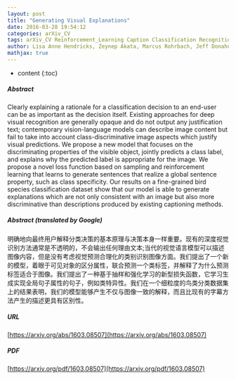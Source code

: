 ```yaml
---
layout: post
title: "Generating Visual Explanations"
date: 2016-03-28 19:54:12
categories: arXiv_CV
tags: arXiv_CV Reinforcement_Learning Caption Classification Recognition
author: Lisa Anne Hendricks, Zeynep Akata, Marcus Rohrbach, Jeff Donahue, Bernt Schiele, Trevor Darrell
mathjax: true
---
```


* content
{:toc}

##### Abstract
Clearly explaining a rationale for a classification decision to an end-user can be as important as the decision itself. Existing approaches for deep visual recognition are generally opaque and do not output any justification text; contemporary vision-language models can describe image content but fail to take into account class-discriminative image aspects which justify visual predictions. We propose a new model that focuses on the discriminating properties of the visible object, jointly predicts a class label, and explains why the predicted label is appropriate for the image. We propose a novel loss function based on sampling and reinforcement learning that learns to generate sentences that realize a global sentence property, such as class specificity. Our results on a fine-grained bird species classification dataset show that our model is able to generate explanations which are not only consistent with an image but also more discriminative than descriptions produced by existing captioning methods.

##### Abstract (translated by Google)
明确地向最终用户解释分类决策的基本原理与决策本身一样重要。现有的深度视觉识别方法通常是不透明的，不会输出任何理由文本;当代的视觉语言模型可以描述图像内容，但是没有考虑视觉预测合理化的类别识别图像方面。我们提出了一个新的模型，着眼于可见对象的区分属性，联合预测一个类标签，并解释了为什么预测标签适合于图像。我们提出了一种基于抽样和强化学习的新型损失函数，它学习生成实现全局句子属性的句子，例如类特异性。我们在一个细粒度的鸟类分类数据集上的结果表明，我们的模型能够产生不仅与图像一致的解释，而且比现有的字幕方法产生的描述更具有区别性。

##### URL
[https://arxiv.org/abs/1603.08507](https://arxiv.org/abs/1603.08507)

##### PDF
[https://arxiv.org/pdf/1603.08507](https://arxiv.org/pdf/1603.08507)

